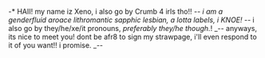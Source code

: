 


-* HAII! my name iz Xeno, i also go by Crumb 4 irls tho!!
_-- i am a genderfluid aroace lithromantic sapphic lesbian, a lotta labels, i *KNOE*!
--_ i also go by they/he/xe/it pronouns, *preferably they/he though.*!
_-- anyways, its nice to meet you! dont be afr8 to sign my strawpage, i'll even respond to it of you want!! i promise.
_-- 
